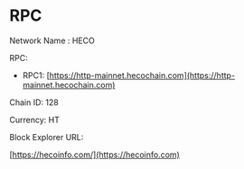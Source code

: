 # RPC

Network Name : HECO

RPC:&#x20;

* RPC1: [https://http-mainnet.hecochain.com](https://http-mainnet.hecochain.com)

Chain ID: 128

Currency: HT

Block Explorer URL:&#x20;

[https://hecoinfo.com/](https://hecoinfo.com)

